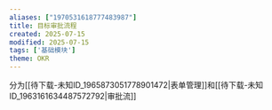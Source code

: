 ```yaml
---
aliases: ["1970531618777483987"]
title: 目标审批流程
created: 2025-07-15
modified: 2025-07-15
tags: ['基础模块']
theme: OKR
---
```


分为[[待下载-未知ID_1965873051778901472|表单管理]]和[[待下载-未知ID_1963161634487572792|审批流]]